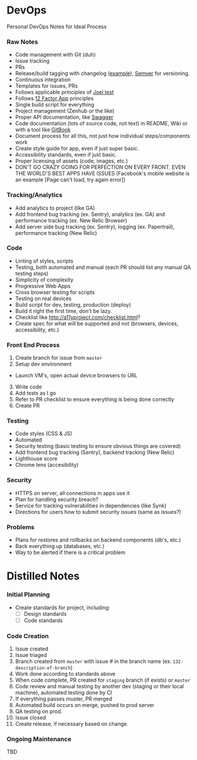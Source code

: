 # DevOps
Personal DevOps Notes for Ideal Process


### Raw Notes
- Code management with Git (duh)
- Issue tracking
- PRs
- Release/build tagging with changelog ([example](https://github.com/angular/angular/blob/master/CHANGELOG.md)), [Semver](http://semver.org/) for versioning.
- Continuous integration
- Templates for issues, PRs
- Follows applicable principles of [Joel test](https://myers.io/2017/04/04/the-joel-test-for-2017/)
- Follows [12 Factor App](https://12factor.net/) principles
- Single build script for everything
- Project management (Zenhub or the like)
- Proper API documentation, like [Swagger](http://swagger.io/)
- Code documentation (lots of source code, not text) in README, Wiki or with a tool like [GitBook](https://www.gitbook.com/)
- Document process for all this, not just how individual steps/components work
- Create style guide for app, even if just super basic.
- Accessibility standards, even if just basic.
- Proper licensing of assets (code, images, etc.)
- DON'T GO CRAZY GOING FOR PERFECTION ON EVERY FRONT. EVEN THE WORLD'S BEST APPS HAVE ISSUES (Facebook's mobile website is an example [Page can't load, try again error])

### Tracking/Analytics
- Add analytics to project (like GA)
- Add frontend bug tracking (ex. Sentry), analytics (ex. GA) and performance tracking (ex. New Relic Browser)
- Add server side bug tracking (ex. Sentry), logging (ex. Papertrail), performance tracking (New Relic)

### Code
- Linting of styles, scripts
- Testing, both automated and manual (each PR should list any manual QA testing steps)
- Simplicity of complexity
- Progressive Web Apps
- Cross browser testing for scripts
- Testing on real devices
- Build script for dev, testing, production (deploy)
- Build it right the first time, don't be lazy.
- Checklist like http://a11yproject.com/checklist.html?
- Create spec for what will be supported and not (browsers, devices, accessibility, etc.)



### Front End Process
1. Create branch for issue from `master`
2. Setup dev environment 
- Launch VM's, open actual device browsers to URL
3. Write code
4. Add tests as I go
5. Refer to PR checklist to ensure everything is being done correctly
6. Create PR

### Testing
- Code styles (CSS & JS)
- Automated
- Security testing (basic testing to ensure obvious things are covered)
- Add frontend bug tracking (Sentry), backend tracking (New Relic)
- Lighthouse score
- Chrome lens (accesibility)

### Security
- HTTPS on server, all connections in apps use it
- Plan for handling security breach?
- Service for tracking vulnerabilities in dependencies (like Synk)
- Directions for users how to submit security issues (same as issues?)

### Problems
- Plans for restores and rollbacks on backend components (db's, etc.)
- Back everything up (databases, etc.)
- Way to be alerted if there is a critical problem

# Distilled Notes

### Initial Planning
- Create standards for project, including:
  - [ ] Design standards
  - [ ] Code standards

### Code Creation
1. Issue created
2. Issue triaged
3. Branch created from `master` with issue # in the branch name (ex. `132-description-of-branch`)
4. Work done according to standards above
5. When code complete, PR created for `staging` branch (if exists) or `master`
6. Code review and manual testing by another dev (staging or their local machine), automated testing done by CI 
7. If everything passes muster, PR merged
8. Automated build occurs on merge, pushed to prod server
9. QA testing on prod.
10. Issue closed
11. Create release, if necessary based on change.

### Ongoing Maintenance
TBD


